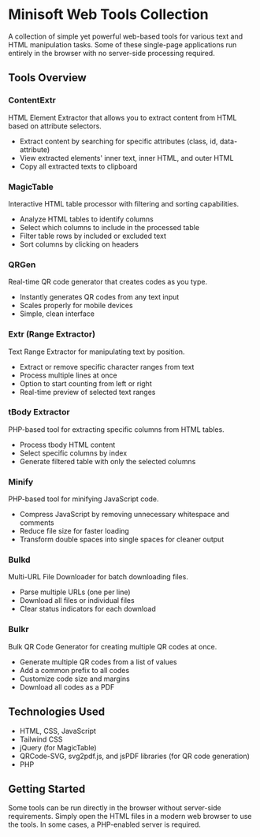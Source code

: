 # Minisoft Web Tools Collection

A collection of simple yet powerful web-based tools for various text and HTML manipulation tasks. Some of these single-page applications run entirely in the browser with no server-side processing required.

## Tools Overview

### ContentExtr
HTML Element Extractor that allows you to extract content from HTML based on attribute selectors.
- Extract content by searching for specific attributes (class, id, data-attribute)
- View extracted elements' inner text, inner HTML, and outer HTML
- Copy all extracted texts to clipboard

### MagicTable
Interactive HTML table processor with filtering and sorting capabilities.
- Analyze HTML tables to identify columns
- Select which columns to include in the processed table
- Filter table rows by included or excluded text
- Sort columns by clicking on headers

### QRGen
Real-time QR code generator that creates codes as you type.
- Instantly generates QR codes from any text input
- Scales properly for mobile devices
- Simple, clean interface

### Extr (Range Extractor)
Text Range Extractor for manipulating text by position.
- Extract or remove specific character ranges from text
- Process multiple lines at once
- Option to start counting from left or right
- Real-time preview of selected text ranges

### tBody Extractor
PHP-based tool for extracting specific columns from HTML tables.
- Process tbody HTML content
- Select specific columns by index
- Generate filtered table with only the selected columns

### Minify
PHP-based tool for minifying JavaScript code.
- Compress JavaScript by removing unnecessary whitespace and comments
- Reduce file size for faster loading
- Transform double spaces into single spaces for cleaner output

### Bulkd
Multi-URL File Downloader for batch downloading files.
- Parse multiple URLs (one per line)
- Download all files or individual files
- Clear status indicators for each download

### Bulkr
Bulk QR Code Generator for creating multiple QR codes at once.
- Generate multiple QR codes from a list of values
- Add a common prefix to all codes
- Customize code size and margins
- Download all codes as a PDF

## Technologies Used
- HTML, CSS, JavaScript
- Tailwind CSS
- jQuery (for MagicTable)
- QRCode-SVG, svg2pdf.js, and jsPDF libraries (for QR code generation)
- PHP
## Getting Started
Some tools can be run directly in the browser without server-side requirements. Simply open the HTML files in a modern web browser to use the tools. In some cases, a PHP-enabled server is required.
